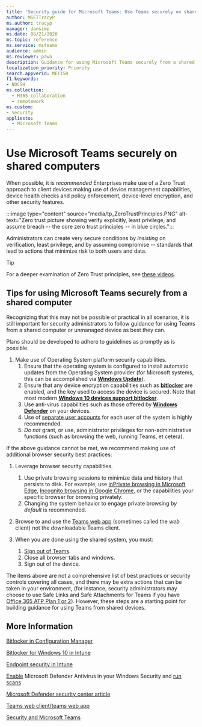 ```yaml
---
title: 'Security guide for Microsoft Teams: Use Teams securely on shared computers'
author: MSFTTracyP
ms.author: tracyp
manager: dansimp
ms.date: 08/21/2020
ms.topic: reference
ms.service: msteams
audience: admin
ms.reviewer: pawa
description: Guidance for using Microsoft Teams securely from a shared computer in the workplace.
localization_priority: Priority
search.appverid: MET150
f1.keywords:
- NOCSH
ms.collection: 
  - M365-collaboration
  - remotework
ms.custom: 
- Security
appliesto: 
  - Microsoft Teams
---
```


# Use Microsoft Teams securely on shared computers

When possible, it is *recommended* Enterprises make use of a Zero Trust approach to client devices making use of device management capabilities, device health checks and policy enforcement, device-level encryption, and other security features.

:::image type="content" source="media/tp_ZeroTrustPrinciples.PNG" alt-text="Zero trust picture showing verify explicitly, least privilege, and assume breach -- the core zero trust principles -- in blue circles.":::

Administrators can create very secure conditions by *insisting* on verification, least privilege, and by assuming compromise -- standards that lead to actions that minimize risk to both users and data.

> [!TIP]
> For a deeper examination of Zero Trust principles, see [these videos](/security/ciso-workshop/ciso-workshop-module-3#part-2-zero-trust-definition-and-models-1537).

## Tips for using Microsoft Teams securely from a shared computer

Recognizing that this may not be possible or practical in all scenarios, it is still important for security administrators to follow guidance for using Teams from a shared computer or unmanaged device as best they can.

Plans should be developed to adhere to guidelines as promptly as is possible.

1. Make use of Operating System platform security capabilities.
    1. Ensure that the operating system is configured to install automatic updates from the Operating System provider (for Microsoft systems, this can be accomplished via [**Windows Update**](https://support.microsoft.com/help/12373/windows-update-faq)). 
    1. Ensure that any device encryption capabilities such as [**bitlocker**](/windows/security/information-protection/bitlocker/bitlocker-overview) are enabled, and the key used to access the device is secured.  Note that most modern [**Windows 10 devices support bitlocker**](/windows/security/information-protection/bitlocker/bitlocker-device-encryption-overview-windows-10). 
    1. Use anti-virus capabilities such as those offered by [**Windows Defender**](/windows/security/threat-protection/microsoft-defender-antivirus/microsoft-defender-antivirus-in-windows-10) on your devices.
    1. Use of [separate user accounts](https://support.microsoft.com/help/4026923/windows-10-create-a-local-user-or-administrator-account) for each user of the system is highly recommended.
    1. *Do not* grant, or use, administrator privileges for non-administrative functions (such as browsing the web, running Teams, et cetera).

If the above guidance cannot be met, we recommend making use of additional browser security best practices:

1. Leverage browser security capabilities.
    1. Use private browsing sessions to minimize data and history that persists to disk. For example, use [inPrivate browsing in Microsoft Edge](https://support.microsoft.com/help/4533513/microsoft-edge-browse-inprivate), [Incognito browsing in Google Chrome](https://support.google.com/chrome/answer/95464?co=GENIE.Platform%3DDesktop&hl=en), or the capabilities your specific browser for browsing privately. 
    1. Changing the system behavior to engage private browsing *by default* is recommended. 

2. Browse to and use the [Teams web app](https://teams.microsoft.com) (sometimes called the *web* client) not the downloadable Teams client.

3. When you are done using the shared system, you must: 
    1. [Sign out of Teams](https://support.microsoft.com/office/sign-out-of-teams-a6d76e69-e1dd-4bc4-8e5f-04ba48384487).
    1. Close all browser tabs and windows.
    1. Sign out of the device.

The items above are not a comprehensive list of best practices or security controls covering all cases, and there may be extra actions that can be taken in your environment, (for instance, security administrators may choose to use Safe Links and Safe Attachments for Teams if you have [Office 365 ATP Plan 1 or 2](/microsoft-365/security/office-365-security/office-365-atp#office-365-atp-plan-1-and-plan-2)). However, these steps are a starting point for building guidance for using Teams from shared devices.

## More Information

[Bitlocker in Configuration Manager](/mem/configmgr/protect/deploy-use/bitlocker/deploy-management-agent)

[Bitlocker for Windows 10 in Intune](/mem/intune/protect/encrypt-devices)

[Endpoint security in Intune](/mem/intune/protect/endpoint-security)

[Enable](/windows/security/threat-protection/microsoft-defender-antivirus/microsoft-defender-security-center-antivirus#ensure-microsoft-defender-antivirus-is-enabled-in-the-windows-security-app) Microsoft Defender Antivirus in your Windows Security and [run scans](/windows/security/threat-protection/microsoft-defender-antivirus/microsoft-defender-security-center-antivirus#run-a-scan-with-the-windows-security-app)

[Microsoft Defender security center article](/windows/security/threat-protection/microsoft-defender-antivirus/microsoft-defender-security-center-antivirus)

[Teams web client/teams web app](./get-clients.md#web-client)

[Security and Microsoft Teams](./teams-security-guide.md)
